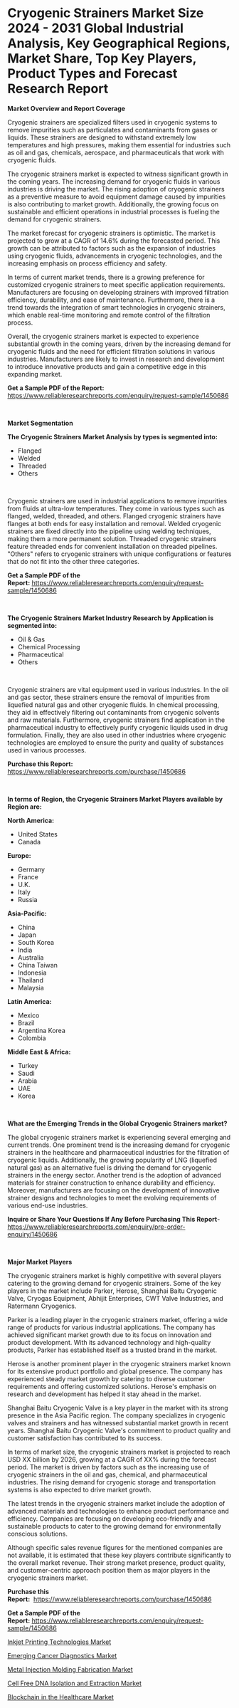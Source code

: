 <p><h1>Cryogenic Strainers Market Size 2024 - 2031 Global Industrial Analysis, Key Geographical Regions, Market Share, Top Key Players, Product Types and Forecast Research Report</h1></p><p><strong>Market Overview and Report Coverage</strong></p>
<p><p>Cryogenic strainers are specialized filters used in cryogenic systems to remove impurities such as particulates and contaminants from gases or liquids. These strainers are designed to withstand extremely low temperatures and high pressures, making them essential for industries such as oil and gas, chemicals, aerospace, and pharmaceuticals that work with cryogenic fluids.</p><p>The cryogenic strainers market is expected to witness significant growth in the coming years. The increasing demand for cryogenic fluids in various industries is driving the market. The rising adoption of cryogenic strainers as a preventive measure to avoid equipment damage caused by impurities is also contributing to market growth. Additionally, the growing focus on sustainable and efficient operations in industrial processes is fueling the demand for cryogenic strainers.</p><p>The market forecast for cryogenic strainers is optimistic. The market is projected to grow at a CAGR of 14.6% during the forecasted period. This growth can be attributed to factors such as the expansion of industries using cryogenic fluids, advancements in cryogenic technologies, and the increasing emphasis on process efficiency and safety.</p><p>In terms of current market trends, there is a growing preference for customized cryogenic strainers to meet specific application requirements. Manufacturers are focusing on developing strainers with improved filtration efficiency, durability, and ease of maintenance. Furthermore, there is a trend towards the integration of smart technologies in cryogenic strainers, which enable real-time monitoring and remote control of the filtration process.</p><p>Overall, the cryogenic strainers market is expected to experience substantial growth in the coming years, driven by the increasing demand for cryogenic fluids and the need for efficient filtration solutions in various industries. Manufacturers are likely to invest in research and development to introduce innovative products and gain a competitive edge in this expanding market.</p></p>
<p><strong>Get a Sample PDF of the Report:</strong> <a href="https://www.reliableresearchreports.com/enquiry/request-sample/1450686">https://www.reliableresearchreports.com/enquiry/request-sample/1450686</a></p>
<p>&nbsp;</p>
<p><strong>Market Segmentation</strong></p>
<p><strong>The Cryogenic Strainers Market Analysis by types is segmented into:</strong></p>
<p><ul><li>Flanged</li><li>Welded</li><li>Threaded</li><li>Others</li></ul></p>
<p>&nbsp;</p>
<p><p>Cryogenic strainers are used in industrial applications to remove impurities from fluids at ultra-low temperatures. They come in various types such as flanged, welded, threaded, and others. Flanged cryogenic strainers have flanges at both ends for easy installation and removal. Welded cryogenic strainers are fixed directly into the pipeline using welding techniques, making them a more permanent solution. Threaded cryogenic strainers feature threaded ends for convenient installation on threaded pipelines. "Others" refers to cryogenic strainers with unique configurations or features that do not fit into the other three categories.</p></p>
<p><strong>Get a Sample PDF of the Report:</strong>&nbsp;<a href="https://www.reliableresearchreports.com/enquiry/request-sample/1450686">https://www.reliableresearchreports.com/enquiry/request-sample/1450686</a></p>
<p>&nbsp;</p>
<p><strong>The Cryogenic Strainers Market Industry Research by Application is segmented into:</strong></p>
<p><ul><li>Oil & Gas</li><li>Chemical Processing</li><li>Pharmaceutical</li><li>Others</li></ul></p>
<p>&nbsp;</p>
<p><p>Cryogenic strainers are vital equipment used in various industries. In the oil and gas sector, these strainers ensure the removal of impurities from liquefied natural gas and other cryogenic fluids. In chemical processing, they aid in effectively filtering out contaminants from cryogenic solvents and raw materials. Furthermore, cryogenic strainers find application in the pharmaceutical industry to effectively purify cryogenic liquids used in drug formulation. Finally, they are also used in other industries where cryogenic technologies are employed to ensure the purity and quality of substances used in various processes.</p></p>
<p><strong>Purchase this Report:</strong>&nbsp; <a href="https://www.reliableresearchreports.com/purchase/1450686">https://www.reliableresearchreports.com/purchase/1450686</a></p>
<p>&nbsp;</p>
<p><strong>In terms of Region, the Cryogenic Strainers Market Players available by Region are:</strong></p>
<p>
    <p> <strong> North America: </strong>
        <ul>
            <li>United States</li>
            <li>Canada</li>
        </ul>
        </p> 
    <p> <strong> Europe: </strong>
        <ul>
            <li>Germany</li>
            <li>France</li>
            <li>U.K.</li>
            <li>Italy</li>
            <li>Russia</li>
        </ul>
        </p> 
    <p> <strong> Asia-Pacific: </strong>
        <ul>
            <li>China</li>
            <li>Japan</li>
            <li>South Korea</li>
            <li>India</li>
            <li>Australia</li>
            <li>China Taiwan</li>
            <li>Indonesia</li>
            <li>Thailand</li>
            <li>Malaysia</li>
        </ul>
        </p> 
    <p> <strong> Latin America: </strong>
        <ul>
            <li>Mexico</li>
            <li>Brazil</li>
            <li>Argentina Korea</li>
            <li>Colombia</li>
        </ul>
        </p> 
    <p> <strong> Middle East & Africa: </strong>
        <ul>
            <li>Turkey</li>
            <li>Saudi</li>
            <li>Arabia</li>
            <li>UAE</li>
            <li>Korea</li>
        </ul>
    </p>
    </p>
<p>&nbsp;</p>
<p><strong>What are the Emerging Trends in the Global Cryogenic Strainers market?</strong></p>
<p><p>The global cryogenic strainers market is experiencing several emerging and current trends. One prominent trend is the increasing demand for cryogenic strainers in the healthcare and pharmaceutical industries for the filtration of cryogenic liquids. Additionally, the growing popularity of LNG (liquefied natural gas) as an alternative fuel is driving the demand for cryogenic strainers in the energy sector. Another trend is the adoption of advanced materials for strainer construction to enhance durability and efficiency. Moreover, manufacturers are focusing on the development of innovative strainer designs and technologies to meet the evolving requirements of various end-use industries.</p></p>
<p><strong>Inquire or Share Your Questions If Any Before Purchasing This Report</strong>- <a href="https://www.reliableresearchreports.com/enquiry/pre-order-enquiry/1450686">https://www.reliableresearchreports.com/enquiry/pre-order-enquiry/1450686</a></p>
<p>&nbsp;</p>
<p><strong>Major Market Players</strong></p>
<p><p>The cryogenic strainers market is highly competitive with several players catering to the growing demand for cryogenic strainers. Some of the key players in the market include Parker, Herose, Shanghai Baitu Cryogenic Valve, Cryogas Equipment, Abhijit Enterprises, CWT Valve Industries, and Ratermann Cryogenics.</p><p>Parker is a leading player in the cryogenic strainers market, offering a wide range of products for various industrial applications. The company has achieved significant market growth due to its focus on innovation and product development. With its advanced technology and high-quality products, Parker has established itself as a trusted brand in the market.</p><p>Herose is another prominent player in the cryogenic strainers market known for its extensive product portfolio and global presence. The company has experienced steady market growth by catering to diverse customer requirements and offering customized solutions. Herose's emphasis on research and development has helped it stay ahead in the market.</p><p>Shanghai Baitu Cryogenic Valve is a key player in the market with its strong presence in the Asia Pacific region. The company specializes in cryogenic valves and strainers and has witnessed substantial market growth in recent years. Shanghai Baitu Cryogenic Valve's commitment to product quality and customer satisfaction has contributed to its success.</p><p>In terms of market size, the cryogenic strainers market is projected to reach USD XX billion by 2026, growing at a CAGR of XX% during the forecast period. The market is driven by factors such as the increasing use of cryogenic strainers in the oil and gas, chemical, and pharmaceutical industries. The rising demand for cryogenic storage and transportation systems is also expected to drive market growth.</p><p>The latest trends in the cryogenic strainers market include the adoption of advanced materials and technologies to enhance product performance and efficiency. Companies are focusing on developing eco-friendly and sustainable products to cater to the growing demand for environmentally conscious solutions.</p><p>Although specific sales revenue figures for the mentioned companies are not available, it is estimated that these key players contribute significantly to the overall market revenue. Their strong market presence, product quality, and customer-centric approach position them as major players in the cryogenic strainers market.</p></p>
<p><strong>Purchase this Report:</strong>&nbsp;&nbsp;<a href="https://www.reliableresearchreports.com/purchase/1450686">https://www.reliableresearchreports.com/purchase/1450686</a></p>
<p></p>
<p><strong>Get a Sample PDF of the Report:</strong>&nbsp;<a href="https://www.reliableresearchreports.com/enquiry/request-sample/1450686">https://www.reliableresearchreports.com/enquiry/request-sample/1450686</a></p>
<p><p><a href="https://medium.com/@vincentalvarez1980/inkjet-printing-technologies-market-trends-and-market-analysis-forecasted-for-period-2023-2030-2d7e546325dd">Inkjet Printing Technologies Market</a></p><p><a href="https://medium.com/@vincentalvarez1980/emerging-cancer-diagnostics-market-comprehensive-assessment-by-type-application-and-geography-34ee88128a23">Emerging Cancer Diagnostics Market</a></p><p><a href="https://medium.com/@vincentalvarez1980/metal-injection-molding-fabrication-market-trends-forecast-and-competitive-analysis-to-2030-181ace5b2695">Metal Injection Molding Fabrication Market</a></p><p><a href="https://medium.com/@vincentalvarez1980/cell-free-dna-isolation-and-extraction-market-trends-forecast-and-competitive-analysis-to-2030-33bf4c217be1">Cell Free DNA Isolation and Extraction Market</a></p><p><a href="https://medium.com/@vincentalvarez1980/blockchain-in-the-healthcare-market-trends-forecast-and-competitive-analysis-to-2030-dd673cf6e657">Blockchain in the Healthcare Market</a></p></p>